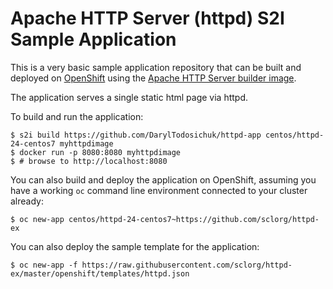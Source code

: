 # Apache HTTP Server (httpd) S2I Sample Application

This is a very basic sample application repository that can be built and deployed
on [OpenShift](https://www.openshift.com) using the [Apache HTTP Server builder image](https://github.com/sclorg/httpd-container).

The application serves a single static html page via httpd.

To build and run the application:

```
$ s2i build https://github.com/DarylTodosichuk/httpd-app centos/httpd-24-centos7 myhttpdimage
$ docker run -p 8080:8080 myhttpdimage
$ # browse to http://localhost:8080
```

You can also build and deploy the application on OpenShift, assuming you have a
working `oc` command line environment connected to your cluster already:

`$ oc new-app centos/httpd-24-centos7~https://github.com/sclorg/httpd-ex`

You can also deploy the sample template for the application:

`$ oc new-app -f https://raw.githubusercontent.com/sclorg/httpd-ex/master/openshift/templates/httpd.json`
